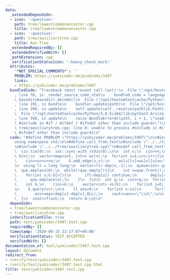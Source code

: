 ```yaml
---
data:
  _extendedDependsOn:
  - icon: ':question:'
    path: tree/lowestcommonancestor.cpp
    title: tree/lowestcommonancestor.cpp
  - icon: ':question:'
    path: tree/auxiliarytree.cpp
    title: Aux Tree
  _extendedRequiredBy: []
  _extendedVerifiedWith: []
  _pathExtension: cpp
  _verificationStatusIcon: ':heavy_check_mark:'
  attributes:
    '*NOT_SPECIAL_COMMENTS*': ''
    PROBLEM: https://yukicoder.me/problems/3407
    links:
    - https://yukicoder.me/problems/3407
  bundledCode: "Traceback (most recent call last):\n  File \"/opt/hostedtoolcache/Python/3.8.5/x64/lib/python3.8/site-packages/onlinejudge_verify/documentation/build.py\"\
    , line 70, in _render_source_code_stat\n    bundled_code = language.bundle(stat.path,\
    \ basedir=basedir).decode()\n  File \"/opt/hostedtoolcache/Python/3.8.5/x64/lib/python3.8/site-packages/onlinejudge_verify/languages/cplusplus.py\"\
    , line 191, in bundle\n    bundler.update(path)\n  File \"/opt/hostedtoolcache/Python/3.8.5/x64/lib/python3.8/site-packages/onlinejudge_verify/languages/cplusplus_bundle.py\"\
    , line 399, in update\n    self.update(self._resolve(pathlib.Path(included), included_from=path))\n\
    \  File \"/opt/hostedtoolcache/Python/3.8.5/x64/lib/python3.8/site-packages/onlinejudge_verify/languages/cplusplus_bundle.py\"\
    , line 398, in update\n    raise BundleErrorAt(path, i + 1, \"unable to process\
    \ #include in #if / #ifdef / #ifndef other than include guards\")\nonlinejudge_verify.languages.cplusplus_bundle.BundleErrorAt:\
    \ tree/auxiliarytree.cpp: line 8: unable to process #include in #if / #ifdef /\
    \ #ifndef other than include guards\n"
  code: "#define PROBLEM \"https://yukicoder.me/problems/3407\"\n\n#include<bits/stdc++.h>\n\
    using namespace std;\n\n#define call_from_test\n#include \"../../tree/lowestcommonancestor.cpp\"\
    \n#include \"../../tree/auxiliarytree.cpp\"\n#undef call_from_test\n\nsigned main(){\n\
    \  cin.tie(0);\n  ios::sync_with_stdio(0);\n\n  int n;\n  cin>>n;\n\n  AuxiliaryTree\
    \ G(n);\n  vector<map<int, int>> ws(n);\n  for(int i=1;i<n;i++){\n    int u,v,w;\n\
    \    cin>>u>>v>>w;\n    G.add_edge(u,v);\n    ws[u][v]=ws[v][u]=w;\n  }\n  G.build();\n\
    \n  using ll = long long;\n  vector<ll> dep(n,-1);\n  queue<int> que;\n  dep[0]=0;\n\
    \  que.emplace(0);\n  while(!que.empty()){\n    int v=que.front();que.pop();\n\
    \    for(int u:G.G[v]){\n      if(~dep[u]) continue;\n      dep[u]=dep[v]+ws[v][u];\n\
    \      que.emplace(u);\n    }\n  }\n\n  int q;\n  cin>>q;\n  for(int i=0;i<q;i++){\n\
    \    int k;\n    cin>>k;\n    vector<int> vs(k);\n    for(int j=0;j<k;j++) cin>>vs[j];\n\
    \n    G.query(vs);\n\n    ll ans=0;\n    for(int v:vs)\n      for(int u:G.T[v])\n\
    \        ans+=max(dep[u]-dep[v],0LL);\n    cout<<ans<<\"\\n\";\n\n    G.clear(vs);\n\
    \  }\n  cout<<flush;\n  return 0;\n}\n"
  dependsOn:
  - tree/lowestcommonancestor.cpp
  - tree/auxiliarytree.cpp
  isVerificationFile: true
  path: test/yukicoder/3407.test.cpp
  requiredBy: []
  timestamp: '2020-09-15 23:17:07+09:00'
  verificationStatus: TEST_ACCEPTED
  verifiedWith: []
documentation_of: test/yukicoder/3407.test.cpp
layout: document
redirect_from:
- /verify/test/yukicoder/3407.test.cpp
- /verify/test/yukicoder/3407.test.cpp.html
title: test/yukicoder/3407.test.cpp
---
```

